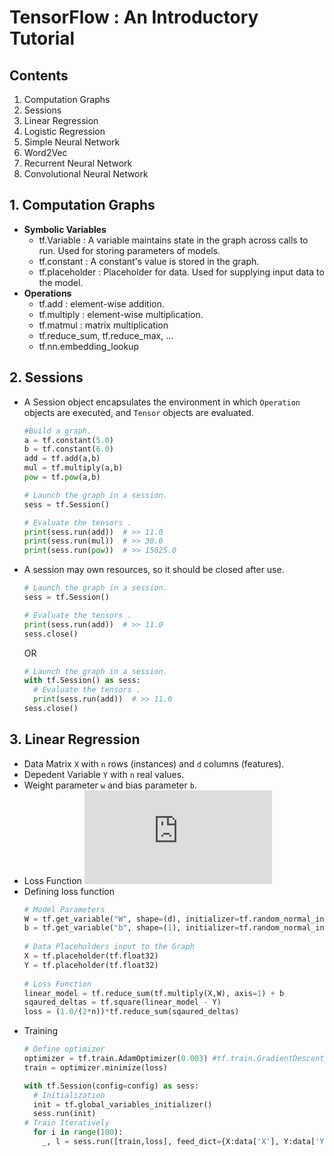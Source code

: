 # TensorFlow : An Introductory Tutorial

## Contents
  1. Computation Graphs
  2. Sessions
  3. Linear Regression
  4. Logistic Regression
  5. Simple Neural Network
  6. Word2Vec
  7. Recurrent Neural Network
  8. Convolutional Neural Network

## 1. Computation Graphs

  - **Symbolic Variables**
    - tf.Variable : A variable maintains state in the graph across calls to run. Used for storing parameters of models.
    - tf.constant : A constant's value is stored in the graph.
    - tf.placeholder : Placeholder for data. Used for supplying input data to the model.
  - **Operations**
    - tf.add : element-wise addition.
    - tf.multiply : element-wise multiplication.
    - tf.matmul : matrix multiplication
    - tf.reduce_sum, tf.reduce_max, ...
    - tf.nn.embedding_lookup
    
## 2. Sessions
  - A Session object encapsulates the environment in which `Operation` objects are executed, and `Tensor` objects are evaluated.
      ```python
      #Build a graph.
      a = tf.constant(5.0) 
      b = tf.constant(6.0)
      add = tf.add(a,b)
      mul = tf.multiply(a,b)
      pow = tf.pow(a,b)

      # Launch the graph in a session.
      sess = tf.Session()

      # Evaluate the tensors .
      print(sess.run(add))  # >> 11.0
      print(sess.run(mul))  # >> 30.0
      print(sess.run(pow))  # >> 15625.0
      ```
  - A session may own resources, so it should be closed after use.
      ```python
      # Launch the graph in a session.
      sess = tf.Session()

      # Evaluate the tensors .
      print(sess.run(add))  # >> 11.0
      sess.close()
      ```
      OR
      ```python
      # Launch the graph in a session.
      with tf.Session() as sess:
        # Evaluate the tensors .
        print(sess.run(add))  # >> 11.0
      sess.close()
      ```
## 3. Linear Regression
  - Data Matrix `X` with `n` rows (instances) and `d` columns (features).
  - Depedent Variable `Y` with `n` real values.
  - Weight parameter `w` and bias parameter `b`.
  - Loss Function
          ![equation](http://latex.codecogs.com/gif.latex?L%28w%2Cb%29%3D%5Cfrac%7B1%7D%7B2n%7D%7B%7C%7CXw%2Bb-Y%7C%7C%7D%5E2)
  - Defining loss function
    ```python          
    # Model Parameters
    W = tf.get_variable("W", shape=(d), initializer=tf.random_normal_initializer)                                                                                                 
    b = tf.get_variable("b", shape=(1), initializer=tf.random_normal_initializer)                                                                                                 
                                  
    # Data Placeholders input to the Graph
    X = tf.placeholder(tf.float32)                                                                                   
    Y = tf.placeholder(tf.float32)                                                                                                                                                
                       
    # Loss Function
    linear_model = tf.reduce_sum(tf.multiply(X,W), axis=1) + b                                                                                                                    
    sqaured_deltas = tf.square(linear_model - Y)                                                                                                                                  
    loss = (1.0/(2*n))*tf.reduce_sum(sqaured_deltas)                                                                                                                                
    ```
  - Training
    ```python
    # Define optimizer
    optimizer = tf.train.AdamOptimizer(0.003) #tf.train.GradientDescentOptimizer(0.003)                                                                                                                       
    train = optimizer.minimize(loss)
    
    with tf.Session(config=config) as sess:                                                                                                                                       
      # Initialization
      init = tf.global_variables_initializer()                                                                                                                                  
      sess.run(init)  
    # Train Iteratively
      for i in range(100):                                                                                                                                                      
        _, l = sess.run([train,loss], feed_dict={X:data['X'], Y:data['Y']})                                                                                                   

    ```

<!-- 
![equation](http://latex.codecogs.com/gif.latex?Concentration%3D%5Cfrac%7BTotalTemplate%7D%7BTotalVolume%7D)  
-->

